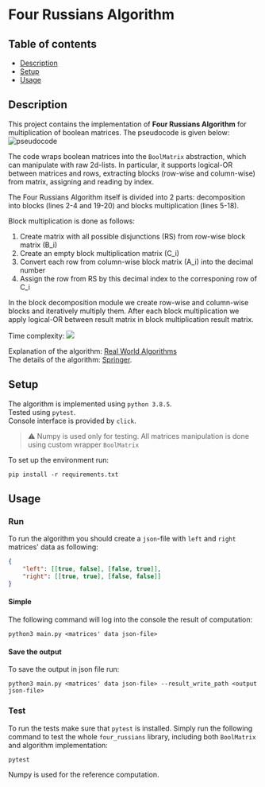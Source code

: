 # Four Russians Algorithm

## Table of contents
* [Description](#description)
* [Setup](#setup)
* [Usage](#usage)

## Description
This project contains the implementation of **Four Russians Algorithm** for multiplication of boolean matrices.
The pseudocode is given below:
![pseudocode](https://louridas.github.io/rwa/assignments/four-russians/four_russians_algorithm.png)

The code wraps boolean matrices into the `BoolMatrix` abstraction, which can manipulate with raw 2d-lists. In particular, it supports logical-OR between matrices and rows, extracting blocks (row-wise and column-wise) from matrix, assigning and reading by index.

The Four Russians Algorithm itself is divided into 2 parts: decomposition into blocks (lines 2-4 and 19-20) and blocks multiplication (lines 5-18).

Block multiplication is done as follows:
1. Create matrix with all possible disjunctions (RS) from row-wise block matrix (B_i)
2. Create an empty block multiplication matrix (C_i)
3. Convert each row from column-wise block matrix (A_i) into the decimal number
4. Assign the row from RS by this decimal index to the corresponing row of C_i

In the block decomposition module we create row-wise and column-wise blocks and iteratively multiply them. After each block multiplication we apply logical-OR between result matrix in block multiplication result matrix.


Time complexity: <img src="https://render.githubusercontent.com/render/math?math=O(\frac{n^3}{log(n)})">

Explanation of the algorithm: [Real World Algorithms](https://louridas.github.io/rwa/assignments/four-russians/)  
The details of the algorithm: [Springer](https://link.springer.com/content/pdf/10.1007%2F978-0-387-88757-9_9.pdf).

## Setup
The algorithm is implemented using `python 3.8.5`.  
Tested using `pytest`.  
Console interface is provided by `click`.

> :warning: Numpy is used only for testing. All matrices manipulation is done using custom wrapper `BoolMatrix`


To set up the environment run:
```
pip install -r requirements.txt
```

## Usage

### Run

To run the algorithm you should create a `json`-file with `left` and `right` matrices' data as following:
```json
{
    "left": [[true, false], [false, true]],
    "right": [[true, true], [false, false]]
}
```

#### Simple
The following command will log into the console the result of computation:
```
python3 main.py <matrices' data json-file>
```

#### Save the output
To save the output in json file run:
```
python3 main.py <matrices' data json-file> --result_write_path <output json-file>
```

### Test
To run the tests make sure that `pytest` is installed.
Simply run the following command to test the whole `four_russians` library, including both `BoolMatrix` and algorithm implementation:
```
pytest
```

Numpy is used for the reference computation.
